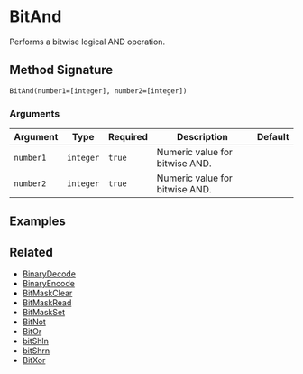 # BitAnd

Performs a bitwise logical AND operation.

## Method Signature

```
BitAnd(number1=[integer], number2=[integer])
```

### Arguments

| Argument  | Type      | Required | Description                    | Default |
| --------- | --------- | -------- | ------------------------------ | ------- |
| `number1` | `integer` | `true`   | Numeric value for bitwise AND. |         |
| `number2` | `integer` | `true`   | Numeric value for bitwise AND. |         |

## Examples

## Related

* [BinaryDecode](binarydecode.md)
* [BinaryEncode](binaryencode.md)
* [BitMaskClear](bitmaskclear.md)
* [BitMaskRead](bitmaskread.md)
* [BitMaskSet](bitmaskset.md)
* [BitNot](bitnot.md)
* [BitOr](bitor.md)
* [bitShln](bitshln.md)
* [bitShrn](bitshrn.md)
* [BitXor](bitxor.md)
